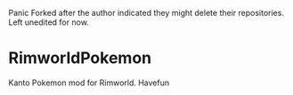 Panic Forked after the author indicated they might delete their repositories. Left unedited for now.

# RimworldPokemon
Kanto Pokemon mod for Rimworld. Havefun

